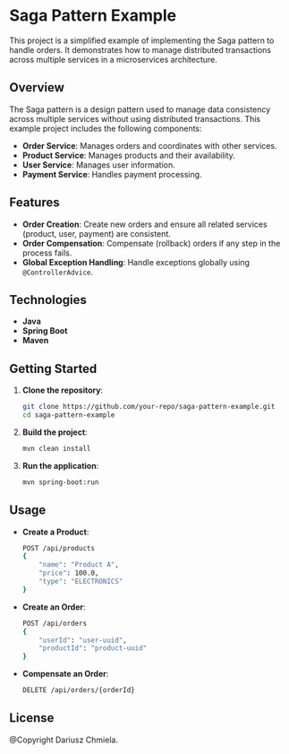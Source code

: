 # Saga Pattern Example

This project is a simplified example of implementing the Saga pattern to handle orders. It demonstrates how to manage distributed transactions across multiple services in a microservices architecture.

## Overview

The Saga pattern is a design pattern used to manage data consistency across multiple services without using distributed transactions. This example project includes the following components:

- **Order Service**: Manages orders and coordinates with other services.
- **Product Service**: Manages products and their availability.
- **User Service**: Manages user information.
- **Payment Service**: Handles payment processing.

## Features

- **Order Creation**: Create new orders and ensure all related services (product, user, payment) are consistent.
- **Order Compensation**: Compensate (rollback) orders if any step in the process fails.
- **Global Exception Handling**: Handle exceptions globally using `@ControllerAdvice`.

## Technologies

- **Java**
- **Spring Boot**
- **Maven**

## Getting Started

1. **Clone the repository**:
    ```sh
    git clone https://github.com/your-repo/saga-pattern-example.git
    cd saga-pattern-example
    ```

2. **Build the project**:
    ```sh
    mvn clean install
    ```

3. **Run the application**:
    ```sh
    mvn spring-boot:run
    ```

## Usage

- **Create a Product**:
    ```sh
    POST /api/products
    {
        "name": "Product A",
        "price": 100.0,
        "type": "ELECTRONICS"
    }
    ```

- **Create an Order**:
    ```sh
    POST /api/orders
    {
        "userId": "user-uuid",
        "productId": "product-uuid"
    }
    ```

- **Compensate an Order**:
    ```sh
    DELETE /api/orders/{orderId}
    ```

## License
@Copyright Dariusz Chmiela.